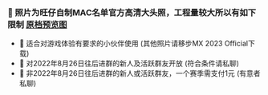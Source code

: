 ### 🏀 照片为旺仔自制MAC名单官方高清大头照，工程量较大所以有如下限制 [原档预览图](https://aliyundrive.com/s/kjHEgUsAZcS)
- 🎈 适合对游戏体验有要求的小伙伴使用 (其他照片请移步MX 2023 Official下载)
- 🎈 对2022年8月26日往后进群的新人及活跃群友开放 (符合条件请私聊)
- 🎈 非2022年8月26日往后进群的新人或活跃群友，一个赛季需支付1元 (有意者私聊)








